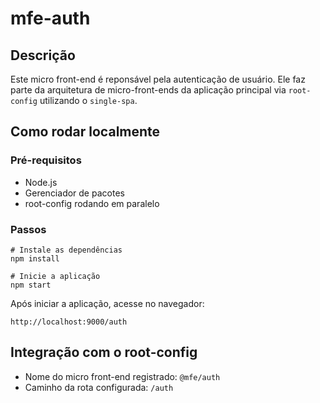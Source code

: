 # mfe-auth

## Descrição

Este micro front-end é reponsável pela autenticação de usuário. Ele faz parte da arquitetura de micro-front-ends da aplicação principal via `root-config` utilizando o `single-spa`.

## Como rodar localmente

### Pré-requisitos

- Node.js
- Gerenciador de pacotes
- root-config rodando em paralelo

### Passos

```
# Instale as dependências
npm install

# Inicie a aplicação
npm start
```

Após iniciar a aplicação, acesse no navegador:

```
http://localhost:9000/auth
```

## Integração com o root-config

- Nome do micro front-end registrado: `@mfe/auth`
- Caminho da rota configurada: `/auth`
